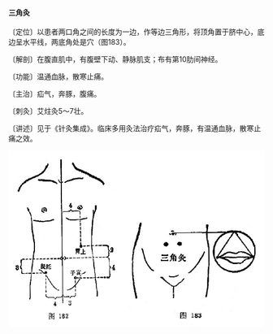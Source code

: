 #### 三角灸

〔定位〕以患者两口角之间的长度为一边，作等边三角形，将顶角置于脐中心，底边呈水平线，两底角处是穴（图183）。

〔解剖〕在腹直肌中，有腹壁下动、静脉肌支；布有第10肋间神经。

〔功能〕温通血脉，散寒止痛。

〔主治〕疝气，奔豚，腹痛。

〔刺灸〕艾炷灸5～7壮。

〔讲述〕见于《针灸集成》。临床多用灸法治疗疝气，奔豚，有温通血脉，散寒止痛之效。

![](./img/图182、183.jpg)
